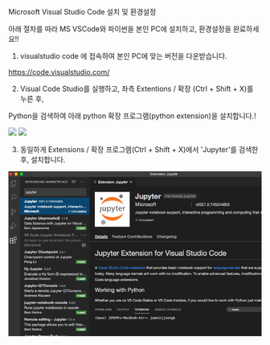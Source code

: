 Microsoft Visual Studio Code 설치 및 환경설정

아래 절차를 따라 MS VSCode와 파이썬을 본인 PC에 설치하고, 환경설정을 완료하세요!!

1. visualstudio code 에 접속하여 본인 PC에 맞는 버전을 다운받습니다.

https://code.visualstudio.com/

2. Visual Code Studio를 실행하고, 좌측 Extentions / 확장 (Ctrl + Shift + X)를 누른 후,

Python을 검색하여 아래 python 확장 프로그램(python extension)을 설치합니다.!


<img src = "https://docs.microsoft.com/ko-kr/learn/language/python-install-vscode/media/visual-studio-code-extensions-open.png">

<img src = "https://docs.microsoft.com/ko-kr/learn/language/python-install-vscode/media/visual-studio-code-extensions-install.png">

3. 동일하게 Extensions / 확장 프로그램(Ctrl + Shift + X)에서 'Jupyter'를 검색한 후, 설치합니다.

<img src="https://github.com/dscoool/gist-aix/blob/main/visual-studio-code-jupyter-install.png">


